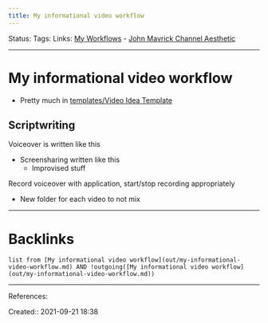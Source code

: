 ```yaml
---
title: My informational video workflow
---
```

Status: 
Tags: 
Links: [My Workflows](out/my-workflows.md) - [John Mavrick Channel Aesthetic](out/john-mavrick-channel-aesthetic.md)
___
# My informational video workflow
- Pretty much in [templates/Video Idea Template](None)

## Scriptwriting
Voiceover is written like this
- Screensharing written like this
	- Improvised stuff

Record voiceover with application, start/stop recording appropriately
- New folder for each video to not mix

___
# Backlinks
```dataview
list from [My informational video workflow](out/my-informational-video-workflow.md) AND !outgoing([My informational video workflow](out/my-informational-video-workflow.md))
```
___
References:

Created:: 2021-09-21 18:38